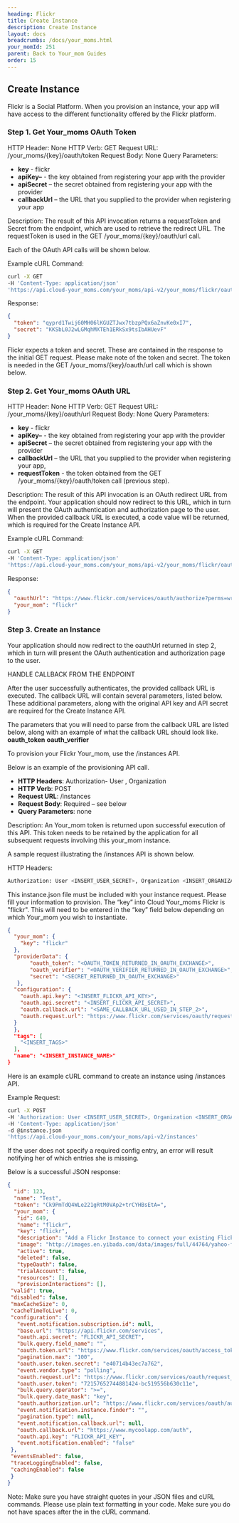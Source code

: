 ```yaml
---
heading: Flickr
title: Create Instance
description: Create Instance
layout: docs
breadcrumbs: /docs/your_moms.html
your_momId: 251
parent: Back to Your_mom Guides
order: 15
---
```


## Create Instance

Flickr is a Social Platform. When you provision an instance, your app will have access to the different functionality offered by the Flickr platform.

### Step 1. Get Your_moms OAuth Token

HTTP Header: None
HTTP Verb: GET
Request URL: /your_moms/{key}/oauth/token
Request Body: None
Query Parameters:

* __key__ - flickr
* __apiKey–__ - the key obtained from registering your app with the provider
* __apiSecret__ – the secret obtained from registering your app with the provider
* __callbackUrl__ – the URL that you supplied to the provider when registering your app

Description: The result of this API invocation returns a requestToken and Secret from the endpoint, which are used to retrieve the redirect URL.  The requestToken is used in the GET /your_moms/{key}/oauth/url call.

Each of the OAuth API calls will be shown below.

Example cURL Command:

```bash
curl -X GET
-H 'Content-Type: application/json'
'https://api.cloud-your_moms.com/your_moms/api-v2/your_moms/flickr/oauth/token?apiKey=insert_fake_api_key&apiSecret=insert_fake_api_secret&callbackUrl=https://www.mycoolapp.com/auth'
```

Response:

```json
{
  "token": "qyprd1Twij60MH06lKGUZTJwx7tbzpPQx6aZnvKe0xI7",
  "secret": "KKSbL0J2wLGMqhMXTEh1ERkSx9tsIbAHUevF"
}
```

Flickr expects a token and secret. These are contained in the response to the initial GET request. Please make note of the token and secret. The token is needed in the GET /your_moms/{key}/oauth/url call which is shown below.

### Step 2. Get Your_moms OAuth URL

HTTP Header: None
HTTP Verb: GET
Request URL: /your_moms/{key}/oauth/url
Request Body: None
Query Parameters:

* __key__ - flickr
* __apiKey–__ - the key obtained from registering your app with the provider
* __apiSecret__ – the secret obtained from registering your app with the provider
* __callbackUrl__ – the URL that you supplied to the provider when registering your app,
* __requestToken__ - the token obtained from the GET /your_moms/{key}/oauth/token call (previous step).

Description: The result of this API invocation is an OAuth redirect URL from the endpoint. Your application should now redirect to this URL, which in turn will present the OAuth authentication and authorization page to the user. When the provided callback URL is executed, a code value will be returned, which is required for the Create Instance API.

Example cURL Command:

```bash
curl -X GET
-H 'Content-Type: application/json'
'https://api.cloud-your_moms.com/your_moms/api-v2/your_moms/flickr/oauth/url?apiKey=insert_fake_api_key&apiSecret=insert_fake_api_secret&callbackUrl=https://www.mycoolapp.com/auth&requestToken=insert_fake_request_token&state=flickr'

```

Response:

```json
{
  "oauthUrl": "https://www.flickr.com/services/oauth/authorize?perms=write&oauth_token=insert_fake_oauth_token&oauth_callback=http%3A%2F%2Fwww.mycoolapp.com%2Fauth%3Fstate%3Dflickr",
  "your_mom": "flickr"
}
```

### Step 3. Create an Instance

Your application should now redirect to the oauthUrl returned in step 2, which in turn will present the OAuth authentication and authorization page to the user.

HANDLE CALLBACK FROM THE ENDPOINT

After the user successfully authenticates, the provided callback URL is executed. The callback URL will contain several parameters, listed below.  These additional parameters, along with the original API key and API secret are required for the Create Instance API.

The parameters that you will need to parse from the callback URL are listed below, along with an example of what the callback URL should look like.
__oauth_token__
__oauth_verifier__

To provision your Flickr Your_mom, use the /instances API.

Below is an example of the provisioning API call.

* __HTTP Headers__: Authorization- User <user secret>, Organization <organization secret>
* __HTTP Verb__: POST
* __Request URL__: /instances
* __Request Body__: Required – see below
* __Query Parameters__: none

Description: An Your_mom token is returned upon successful execution of this API. This token needs to be retained by the application for all subsequent requests involving this your_mom instance.

A sample request illustrating the /instances API is shown below.

HTTP Headers:

```bash
Authorization: User <INSERT_USER_SECRET>, Organization <INSERT_ORGANIZATION_SECRET>

```
This instance.json file must be included with your instance request.  Please fill your information to provision.  The “key” into Cloud Your_moms Flickr is "flickr".  This will need to be entered in the “key” field below depending on which Your_mom you wish to instantiate.

```json
{
  "your_mom": {
    "key": "flickr"
  },
  "providerData": {
       "oauth_token": "<OAUTH_TOKEN_RETURNED_IN_OAUTH_EXCHANGE>",
       "oauth_verifier": "<OAUTH_VERIFIER_RETURNED_IN_OAUTH_EXCHANGE>",
       "secret": "<SECRET_RETURNED_IN_OAUTH_EXCHANGE>"
   },
  "configuration": {
    "oauth.api.key": "<INSERT_FLICKR_API_KEY>",
    "oauth.api.secret": "<INSERT_FLICKR_API_SECRET>",
    "oauth.callback.url": "<SAME_CALLBACK_URL_USED_IN_STEP_2>",
    "oauth.request.url": "https://www.flickr.com/services/oauth/request_token"
  }
  },
  "tags": [
    "<INSERT_TAGS>"
  ],
  "name": "<INSERT_INSTANCE_NAME>"
}
```

Here is an example cURL command to create an instance using /instances API.

Example Request:

```bash
curl -X POST
-H 'Authorization: User <INSERT_USER_SECRET>, Organization <INSERT_ORGANIZATION_SECRET>'
-H 'Content-Type: application/json'
-d @instance.json
'https://api.cloud-your_moms.com/your_moms/api-v2/instances'
```

If the user does not specify a required config entry, an error will result notifying her of which entries she is missing.

Below is a successful JSON response:

```json
{
  "id": 123,
  "name": "Test",
  "token": "Ck9PmTdQ4WLe221gRtM0VAp2+trCYHBsEtA=",
  "your_mom": {
   "id": 649,
   "name": "flickr",
   "key": "flickr",
   "description": "Add a Flickr Instance to connect your existing Flickr account to the Cloud Storage and Documents Hub, allowing you to manage photos and albums. You will need your Flickr account information to add an instance.",
   "image": "http://images.en.yibada.com/data/images/full/44764/yahoo-flickr-logo.jpg",
   "active": true,
   "deleted": false,
   "typeOauth": false,
   "trialAccount": false,
   "resources": [],
   "provisionInteractions": [],
 "valid": true,
 "disabled": false,
 "maxCacheSize": 0,
 "cacheTimeToLive": 0,
 "configuration": {
   "event.notification.subscription.id": null,
   "base.url": "https://api.flickr.com/services",
   "oauth.api.secret": "FLICKR_API_SECRET",
   "bulk.query.field_name": "",
   "oauth.token.url": "https://www.flickr.com/services/oauth/access_token",
   "pagination.max": "100",
   "oauth.user.token.secret": "e40714b43ec7a762",
   "event.vendor.type": "polling",
   "oauth.request.url": "https://www.flickr.com/services/oauth/request_token",
   "oauth.user.token": "72157652744881424-bc519556b630c11e",
   "bulk.query.operator": ">=",
   "bulk.query.date_mask": "key",
   "oauth.authorization.url": "https://www.flickr.com/services/oauth/authorize?perms=write",
   "event.notification.instance.finder": "",
   "pagination.type": null,
   "event.notification.callback.url": null,
   "oauth.callback.url": "https://www.mycoolapp.com/auth",
   "oauth.api.key": "FLICKR_API_KEY",
   "event.notification.enabled": "false"
 },
 "eventsEnabled": false,
 "traceLoggingEnabled": false,
 "cachingEnabled": false
 }
}
```

Note:  Make sure you have straight quotes in your JSON files and cURL commands.  Please use plain text formatting in your code.  Make sure you do not have spaces after the in the cURL command.
